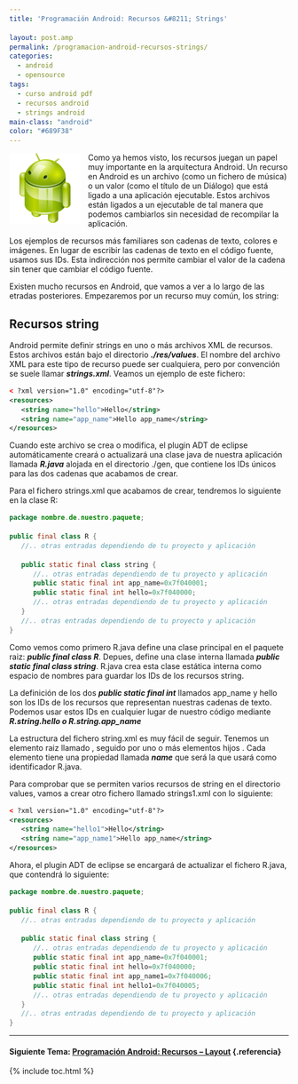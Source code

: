 ```yaml
---
title: 'Programación Android: Recursos &#8211; Strings'

layout: post.amp
permalink: /programacion-android-recursos-strings/
categories:
  - android
  - opensource
tags:
  - curso android pdf
  - recursos android
  - strings android
main-class: "android"
color: "#689F38"
---
```

<img border="0" src="/assets/img/2013/07/iconoAndroid.png" style="clear:left; float:left;margin-right:1em; margin-bottom:1em" />

Como ya hemos visto, los recursos juegan un papel muy importante en la arquitectura Android. Un recurso en Android es un archivo (como un fichero de música) o un valor (como el título de un Diálogo) que está ligado a una aplicación ejecutable. Estos archivos están ligados a un ejecutable de tal manera que podemos cambiarlos sin necesidad de recompilar la aplicación.

Los ejemplos de recursos más familiares son cadenas de texto, colores e imágenes. En lugar de escribir las cadenas de texto en el código fuente, usamos sus IDs. Esta indirección nos permite cambiar el valor de la cadena sin tener que cambiar el código fuente.

Existen mucho recursos en Android, que vamos a ver a lo largo de las etradas posteriores. Empezaremos por un recurso muy común, los string:


<!--ad-->

## Recursos string

Android permite definir strings en uno o más archivos XML de recursos. Estos archivos están bajo el directorio ***./res/values***. El nombre del archivo XML para este tipo de recurso puede ser cualquiera, pero por convención se suele llamar ***strings.xml***. Veamos un ejemplo de este fichero:

```xml
< ?xml version="1.0" encoding="utf-8"?>
<resources>
   <string name="hello">Hello</string>
   <string name="app_name">Hello app_name</string>
</resources>

```

Cuando este archivo se crea o modifica, el plugin ADT de eclipse automáticamente creará o actualizará una clase java de nuestra aplicación llamada ***R.java*** alojada en el directorio ./gen, que contiene los IDs únicos para las dos cadenas que acabamos de crear.

Para el fichero strings.xml que acabamos de crear, tendremos lo siguiente en la clase R:

```java
package nombre.de.nuestro.paquete;

public final class R {
   //.. otras entradas dependiendo de tu proyecto y aplicación

   public static final class string {
      //.. otras entradas dependiendo de tu proyecto y aplicación
      public static final int app_name=0x7f040001;
      public static final int hello=0x7f040000;
      //.. otras entradas dependiendo de tu proyecto y aplicación
   }
   //.. otras entradas dependiendo de tu proyecto y aplicación
}

```

Como vemos como primero R.java define una clase principal en el paquete raiz: ***public final class R***. Depues, define una clase interna llamada ***public static final class string***. R.java crea esta clase estática interna como espacio de nombres para guardar los IDs de los recursos string.

La definición de los dos ***public static final int*** llamados app_name y hello son los IDs de los recursos que representan nuestras cadenas de texto. Podemos usar estos IDs en cualquier lugar de nuestro código mediante ***R.string.hello o R.string.app_name***

La estructura del fichero string.xml es muy fácil de seguir. Tenemos un elemento raiz llamado <resources>, seguido por uno o más elementos hijos <string>. Cada elemento </string><string> tiene una propiedad llamada ***name*** que será la que usará como identificador R.java.</string></resources>

Para comprobar que se permiten varios recursos de string en el directorio values, vamos a crear otro fichero llamado strings1.xml con lo siguiente:

```xml
< ?xml version="1.0" encoding="utf-8"?>
<resources>
   <string name="hello1">Hello</string>
   <string name="app_name1">Hello app_name</string>
</resources>

```

Ahora, el plugin ADT de eclipse se encargará de actualizar el fichero R.java, que contendrá lo siguiente:

```java
package nombre.de.nuestro.paquete;

public final class R {
   //.. otras entradas dependiendo de tu proyecto y aplicación

   public static final class string {
      //.. otras entradas dependiendo de tu proyecto y aplicación
      public static final int app_name=0x7f040001;
      public static final int hello=0x7f040000;
      public static final int app_name1=0x7f040006;
      public static final int hello1=0x7f040005;
      //.. otras entradas dependiendo de tu proyecto y aplicación
   }
   //.. otras entradas dependiendo de tu proyecto y aplicación
}

```

* * *

#### Siguiente Tema: [Programación Android: Recursos &#8211; Layout][1] {.referencia}





 [1]: /programacion-android-recursos-layout/

{% include toc.html %}
